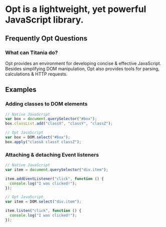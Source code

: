 # Opt is a lightweight, yet powerful JavaScript library.

## Frequently Opt Questions
### What can Titania do?
Opt provides an environment for developing concise & effective JavaScript. Besides simplifying DOM manipulation, Opt also provides tools for parsing, calculations & HTTP requests.

## Examples

### Adding classes to DOM elements
```js
// Native JavaScript
var box = document.querySelector("#box");
box.classList.add("classX", "classY", "classZ");

// Opt JavaScript
var box = DOM.select("#box");
box.apply("classX classY classZ");
```

### Attaching & detaching Event listeners
```js
// Native JavaScript
var item = document.querySelector("div.item");

item.addEventListener("click", function () {
  console.log("I was clicked!");
});

// Opt JavaScript
var item = DOM.select("div.item");

item.listen("click", function () {
  console.log("I was clicked!");
});
```